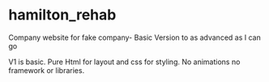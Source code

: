 # hamilton_rehab
Company website for fake company- Basic Version to as advanced as I can go


V1 is basic. Pure Html for layout and css for styling. No animations no framework or libraries.

